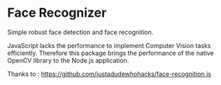 # Face Recognizer

Simple robust face detection and face recognition.

JavaScript lacks the performance to implement Computer Vision tasks efficiently. Therefore this package brings the performance 
of the native OpenCV library to the Node.js application.


Thanks to : https://github.com/justadudewhohacks/face-recognition.js
